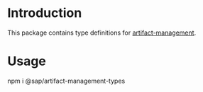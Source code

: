 # Introduction
This package contains type definitions for [artifact-management](https://www.npmjs.com/package/@sap/artifact-management).

# Usage
 npm i @sap/artifact-management-types